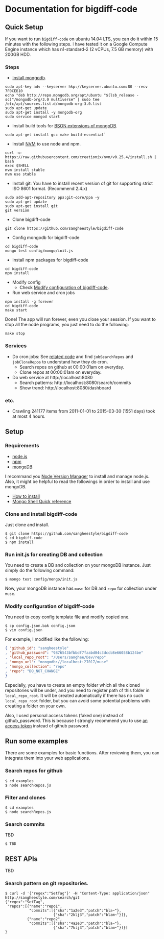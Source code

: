 # Documentation for bigdiff-code
## Quick Setup
If you want to run `bigdiff-code` on ubuntu 14.04 LTS, you can do it within 15 minutes with the following steps. I have tested it on a Google Compute Engine instance which has n1-standard-2 (2 vCPUs, 7.5 GB memory) with 200GB HDD.

### Steps
* [Install mongodb](http://docs.mongodb.org/manual/tutorial/install-mongodb-on-ubuntu/).
```
sudo apt-key adv --keyserver hkp://keyserver.ubuntu.com:80 --recv 7F0CEB10
echo "deb http://repo.mongodb.org/apt/ubuntu "$(lsb_release -sc)"/mongodb-org/3.0 multiverse" | sudo tee /etc/apt/sources.list.d/mongodb-org-3.0.list
sudo apt-get update
sudo apt-get install -y mongodb-org
sudo service mongod start
```
* Install build tools for [BSON extensions of mongoDB](http://stackoverflow.com/questions/21656420/failed-to-load-c-bson-extension).
```
sudo apt-get install gcc make build-essential`
```
* Install [NVM](https://github.com/creationix/nvm) to use node and npm.
```
curl -o- https://raw.githubusercontent.com/creationix/nvm/v0.25.4/install.sh | bash
exec $SHELL
nvm install stable
nvm use stable
```
* Install git: You have to install recent version of git for supporting strict ISO 8601 format. (Recommend 2.4.x)
```
sudo add-apt-repository ppa:git-core/ppa -y
sudo apt-get update
sudo apt-get install git
git version
```
* Clone bigdiff-code
```
git clone https://github.com/sangheestyle/bigdiff-code
```
* Config mongodb for bigdiff-code
```
cd bigdiff-code
mongo test config/mongo/init.js
```
* Install npm packages for bigdiff-code
```
cd bigdiff-code
npm install
```
* Modify config
  * Check [Modify configuration of bigdiff-code](https://github.com/sangheestyle/bigdiff-code/tree/master/doc#modify-configuration-of-bigdiff-code).
* Run web service and cron jobs
```
npm install -g forever
cd bigdiff-code
make start
```

Done! The app will run forever, even you close your session. If you want to stop all the node programs, you just need to do the following:
```
make stop
```

### Services

* Do cron jobs: See [related code](https://github.com/sangheestyle/bigdiff-code/blob/master/cron.js) and find `jobSearchRepos` and `jobCloneRepos` to understand how they do cron.
  * Search repos on github at 00:00:01am on everyday.
  * Clone repos at 00:00:01am on everyday.
* Do web service at http://localhost:8080
  * Search patterns: http://localhost:8080/search/commits
  * Show trend: http://localhost:8080/dashboard

### etc.
* Crawling 241177 items from 2011-01-01 to 2015-03-30 (1551 days) took at most 4 hours.

## Setup

### Requirements

* [node.js](https://nodejs.org)
* [npm](https://www.npmjs.com)
* [mongoDB](https://www.mongodb.org)

I recommand you [Node Version Manager](https://github.com/creationix/nvm) to install and manage node.js. Also, it might be helpful to read the followings in order to install and use mongoDB.

* [How to install](http://docs.mongodb.org/manual/installation/)
* [Mongo Shell Quick reference](http://docs.mongodb.org/manual/reference/mongo-shell)

### Clone and install bigdiff-code
Just clone and install.
```shell
$ git clone https://github.com/sangheestyle/bigdiff-code
$ cd bigdiff-code
$ npm install
```

### Run init.js for creating DB and collection
You need to create a DB and collection on your mongoDB instance. Just simply do the following command:

```shell
$ mongo test config/mongo/init.js
```

Now, your mongoDB instance has `muse` for DB and `repo` for collection under `muse`.

### Modify configuration of bigdiff-code
You need to copy config template file and modify copied one.

```shell
$ cp config.json.bak config.json
$ vim config.json
```

For example, I modified like the following:

```json
{ "github_id": "sangheestyle"
, "github_password": "9876543bfbbdf7faabd04c3dccb8e66058b124be"
, "local_repo_root": "/Users/sanghee/Dev/repo"
, "mongo_url": "mongodb://localhost:27017/muse"
, "mongo_collection": "repo"
, "repo": "DO_NOT_CHANGE"
}
```

Especially, you have to create an empty folder which all the cloned repositories will be under, and you need to register path of this folder in `local_repo_root`. It will be created automatically if there has no such `local_repo_root` folder, but you can avoid some potential problems with creating a folder on your own.

Also, I used personal access tokens (faked one) instead of github_password. This is because I strongly recommend you to use [an access token](https://help.github.com/articles/creating-an-access-token-for-command-line-use/) instead of github password.

## Run some examples
There are some examples for basic functions. After reviewing them, you can integrate them into your web applications.

### Search repos for github
```shell
$ cd examples
$ node searchRepos.js
```

### Filter and clones
```shell
$ cd examples
$ node searchRepos.js
```

### Search commits
TBD

```shell
$ TBD
```


## REST APIs
TBD

### Search pattern on git repositories.

``` shell
$ curl -d '{"regex":"SetTag"}' -H "Content-Type: application/json" http://sangheestyle.com/search/git
{"regex":"SetTag",
 "repos":[{"name":"repo1",
           "commits":[{"sha":"1a2e3","patch":"bla~"},
                      {"sha":"2klj3","patch":"blam~"}]},
          {"name":"repo2",
           "commits":[{"sha":"4a2e3","patch":"bla~"},
                      {"sha":"7klj3","patch":"blam~"}]}]
}
```

